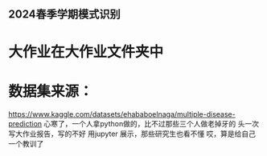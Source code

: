 ## 2024春季学期模式识别
# 大作业在大作业文件夹中
# 数据集来源：
https://www.kaggle.com/datasets/ehababoelnaga/multiple-disease-prediction
心寒了，一个人拿python做的，比不过那些三个人做老掉牙的
头一次写大作业报告，写的不好
用jupyter 展示，那些研究生也看不懂
哎，算是给自己一个教训了

